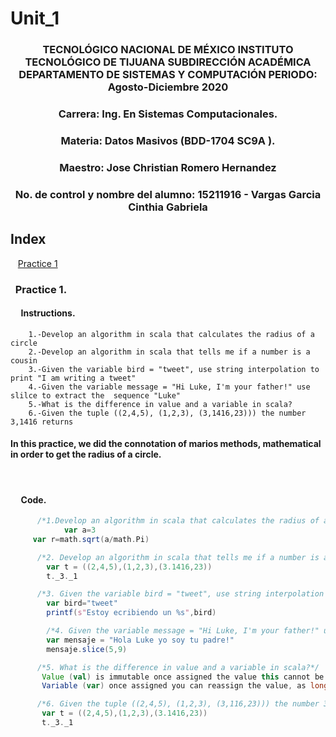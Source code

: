 # Unit_1

### <p align="center" > TECNOLÓGICO NACIONAL DE MÉXICO INSTITUTO TECNOLÓGICO DE TIJUANA SUBDIRECCIÓN ACADÉMICA DEPARTAMENTO DE SISTEMAS Y COMPUTACIÓN PERIODO: Agosto-Diciembre  2020</p>

###  <p align="center">  Carrera: Ing. En Sistemas Computacionales. 
### <p align="center"> Materia: 	Datos Masivos (BDD-1704 SC9A	).</p>

### <p align="center">  Maestro: Jose Christian Romero Hernandez	</p>
### <p align="center">  No. de control y nombre del alumno: 15211916 - Vargas Garcia Cinthia Gabriela</p>

## Index
&nbsp;&nbsp;&nbsp;[Practice 1](#practice-1)  




### &nbsp;&nbsp;Practice 1.

#### &nbsp;&nbsp;&nbsp;&nbsp; Instructions.
   
        1.-Develop an algorithm in scala that calculates the radius of a circle
        2.-Develop an algorithm in scala that tells me if a number is a cousin
        3.-Given the variable bird = "tweet", use string interpolation to print "I am writing a tweet"
        4.-Given the variable message = "Hi Luke, I'm your father!" use slilce to extract the  sequence "Luke"
        5.-What is the difference in value and a variable in scala?
        6.-Given the tuple ((2,4,5), (1,2,3), (3,1416,23))) the number 3,1416 returns
        
        
#### In this practice, we did  the connotation of marios methods, mathematical in order to get the radius of a circle.
     
</br>

#### &nbsp;&nbsp;&nbsp;&nbsp; Code.

```scala   
      /*1.Develop an algorithm in scala that calculates the radius of a circle*/
            var a=3
     var r=math.sqrt(a/math.Pi)        
```        
```scala     
      /*2. Develop an algorithm in scala that tells me if a number is a cousin*/
        var t = ((2,4,5),(1,2,3),(3.1416,23))
        t._3._1
``` 

```scala  
      /*3. Given the variable bird = "tweet", use string interpolation to print "I am writing a tweet"n*/
        var bird="tweet"
        printf(s"Estoy ecribiendo un %s",bird)
``` 

```scala   
        /*4. Given the variable message = "Hi Luke, I'm your father!" use slilce to extract the  sequence "Luke"*/
        var mensaje = "Hola Luke yo soy tu padre!"
        mensaje.slice(5,9)
``` 

```scala  
      /*5. What is the difference in value and a variable in scala?*/
       Value (val) is immutable once assigned the value this cannot be changed
       Variable (var) once assigned you can reassign the value, as long as the new value sea of the same type
``` 

```scala  
      /*6. Given the tuple ((2,4,5), (1,2,3), (3,116,23))) the number 3,141 returns*/
       var t = ((2,4,5),(1,2,3),(3.1416,23))
       t._3._1
``` 

